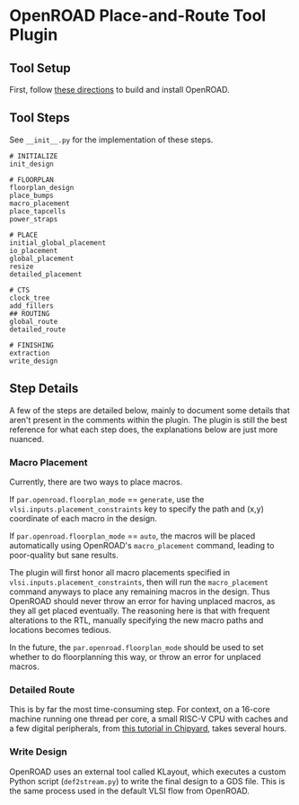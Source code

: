 OpenROAD Place-and-Route Tool Plugin
====================================


Tool Setup
----------

First, follow [these directions](https://github.com/The-OpenROAD-Project/OpenROAD#build) to build and install OpenROAD.



Tool Steps
----------

See ``__init__.py`` for the implementation of these steps.

    # INITIALIZE
    init_design
    
    # FLOORPLAN
    floorplan_design
    place_bumps
    macro_placement
    place_tapcells 
    power_straps 
   
    # PLACE
    initial_global_placement
    io_placement
    global_placement
    resize
    detailed_placement
    
    # CTS
    clock_tree
    add_fillers 
    ## ROUTING
    global_route
    detailed_route
    
    # FINISHING
    extraction
    write_design


Step Details
------------

A few of the steps are detailed below, mainly to document some details that aren't present in the comments within the plugin.
The plugin is still the best reference for what each step does, the explanations below are just more nuanced.


### Macro Placement

Currently, there are two ways to place macros.

If ``par.openroad.floorplan_mode`` == ``generate``, use the ``vlsi.inputs.placement_constraints`` key to specify the path and (x,y) coordinate of each macro in the design.

If ``par.openroad.floorplan_mode`` == ``auto``, the macros will be placed automatically using OpenROAD's ``macro_placement`` command, leading to poor-quality but sane results.

The plugin will first honor all macro placements specified in ``vlsi.inputs.placement_constraints``,
then will run the ``macro_placement`` command anyways to place any remaining macros in the design.
Thus OpenROAD should never throw an error for having unplaced macros, as they all get placed eventually.
The reasoning here is that with frequent alterations to the RTL, manually specifying the new macro
paths and locations becomes tedious.

In the future, the ``par.openroad.floorplan_mode`` should be used to set whether to do floorplanning this way,
or throw an error for unplaced macros.

### Detailed Route

This is by far the most time-consuming step.
For context, on a 16-core machine running one thread per core, 
a small RISC-V CPU with caches and a few digital peripherals, from
[this tutorial in Chipyard](https://chipyard.readthedocs.io/en/stable/VLSI/Sky130-OpenROAD-Tutorial.html),
takes several hours.

### Write Design
OpenROAD uses an external tool called KLayout, which executes a custom Python script (``def2stream.py``)
to write the final design to a GDS file.
This is the same process used in the default VLSI flow from OpenROAD.

